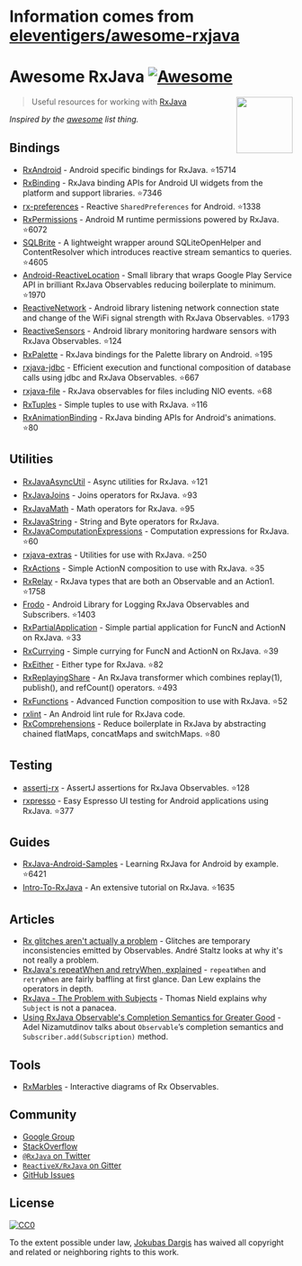 # Information comes from [eleventigers/awesome-rxjava](https://github.com/eleventigers/awesome-rxjava)
# Awesome RxJava [![Awesome](https://cdn.rawgit.com/sindresorhus/awesome/d7305f38d29fed78fa85652e3a63e154dd8e8829/media/badge.svg)](https://github.com/sindresorhus/awesome)

[<img src="http://reactivex.io/assets/Rx_Logo_S.png" align="right" width="100">](http://reactivex.io/)

> Useful resources for working with [RxJava](https://github.com/ReactiveX/RxJava)

*Inspired by the [awesome](https://github.com/sindresorhus/awesome) list thing.*

## Bindings

* [RxAndroid](https://github.com/ReactiveX/RxAndroid) - Android specific bindings for RxJava. :star:15714
* [RxBinding](https://github.com/JakeWharton/RxBinding) - RxJava binding APIs for Android UI widgets from the platform and support libraries. :star:7346
* [rx-preferences](https://github.com/f2prateek/rx-preferences) - Reactive `SharedPreferences` for Android. :star:1338
* [RxPermissions](https://github.com/tbruyelle/RxPermissions) - Android M runtime permissions powered by RxJava. :star:6072
* [SQLBrite](https://github.com/square/sqlbrite) - A lightweight wrapper around SQLiteOpenHelper and ContentResolver which introduces reactive stream semantics to queries. :star:4605
* [Android-ReactiveLocation](https://github.com/mcharmas/Android-ReactiveLocation) - Small library that wraps Google Play Service API in brilliant RxJava Observables reducing boilerplate to minimum. :star:1970
* [ReactiveNetwork](https://github.com/pwittchen/ReactiveNetwork) - Android library listening network connection state and change of the WiFi signal strength with RxJava Observables. :star:1793
* [ReactiveSensors](https://github.com/pwittchen/ReactiveSensors) - Android library monitoring hardware sensors with RxJava Observables. :star:124
* [RxPalette](https://github.com/hzsweers/RxPalette) - RxJava bindings for the Palette library on Android. :star:195
* [rxjava-jdbc](https://github.com/davidmoten/rxjava-jdbc) - Efficient execution and functional composition of database calls using jdbc and RxJava Observables. :star:667
* [rxjava-file](https://github.com/davidmoten/rxjava-file) - RxJava observables for files including NIO events. :star:68
* [RxTuples](https://github.com/pakoito/RxTuples) - Simple tuples to use with RxJava. :star:116
* [RxAnimationBinding](https://github.com/blipinsk/RxAnimationBinding) - RxJava binding APIs for Android's animations. :star:80

## Utilities
* [RxJavaAsyncUtil](https://github.com/ReactiveX/RxJavaAsyncUtil) - Async utilities for RxJava. :star:121
* [RxJavaJoins](https://github.com/ReactiveX/RxJavaJoins) - Joins operators for RxJava. :star:93
* [RxJavaMath](https://github.com/ReactiveX/RxJavaMath) - Math operators for RxJava. :star:95
* [RxJavaString](https://github.com/ReactiveX/RxJavaString) - 
String and Byte operators for RxJava.
* [RxJavaComputationExpressions](https://github.com/ReactiveX/RxJavaComputationExpressions) - Computation expressions for RxJava. :star:60
* [rxjava-extras](https://github.com/davidmoten/rxjava-extras) - Utilities for use with RxJava. :star:250
* [RxActions](https://github.com/pakoito/RxActions) - Simple ActionN composition to use with RxJava. :star:35
* [RxRelay](https://github.com/JakeWharton/RxRelay) - RxJava types that are both an Observable and an Action1. :star:1758
* [Frodo](https://github.com/android10/frodo) - Android Library for Logging RxJava Observables and Subscribers. :star:1403
* [RxPartialApplication](https://github.com/pakoito/RxPartialApplication) - Simple partial application for FuncN and ActionN on RxJava. :star:33
* [RxCurrying](https://github.com/pakoito/RxCurrying) - Simple currying for FuncN and ActionN on RxJava. :star:39
* [RxEither](https://github.com/eleventigers/rxeither) - Either type for RxJava. :star:82
* [RxReplayingShare](https://github.com/JakeWharton/RxReplayingShare) - An RxJava transformer which combines replay(1), publish(), and refCount() operators. :star:493
* [RxFunctions](https://github.com/pakoito/RxFunctions) - Advanced Function composition to use with RxJava. :star:52
* [rxlint](https://bitbucket.org/littlerobots/rxlint) - An Android lint rule for RxJava code.
* [RxComprehensions](https://github.com/pakoito/RxComprehensions) - Reduce boilerplate in RxJava by abstracting chained flatMaps, concatMaps and switchMaps. :star:80

## Testing
* [assertj-rx](https://github.com/ribot/assertj-rx) - AssertJ assertions for RxJava Observables. :star:128
* [rxpresso](https://github.com/novoda/rxpresso) - Easy Espresso UI testing for Android applications using RxJava. :star:377

## Guides

* [RxJava-Android-Samples](https://github.com/kaushikgopal/RxJava-Android-Samples) - Learning RxJava for Android by example. :star:6421
* [Intro-To-RxJava](https://github.com/Froussios/Intro-To-RxJava) - An extensive tutorial on RxJava. :star:1635

## Articles

* [Rx glitches aren't actually a problem](http://staltz.com/rx-glitches-arent-actually-a-problem.html) - Glitches are temporary inconsistencies emitted by Observables. André Staltz looks at why it's not really a problem.
* [RxJava's repeatWhen and retryWhen, explained](http://blog.danlew.net/2016/01/25/rxjavas-repeatwhen-and-retrywhen-explained/) - `repeatWhen` and `retryWhen` are fairly baffling at first glance. Dan Lew explains the operators in depth.
* [RxJava - The Problem with Subjects](http://tomstechnicalblog.blogspot.co.uk/2016/03/rxjava-problem-with-subjects.html) - Thomas Nield explains why `Subject` is not a panacea.
* [Using RxJava Observable's Completion Semantics for Greater Good](https://adelnizamutdinov.github.io/blog/2015/01/23/using-rxjavas-observable-semantics-for-greater-good/) - Adel Nizamutdinov talks about `Observable`’s completion semantics and `Subscriber.add(Subscription)` method.

## Tools

* [RxMarbles](http://rxmarbles.com/) - Interactive diagrams of Rx Observables.

## Community

* [Google Group](http://groups.google.com/d/forum/rxjava)
* [StackOverflow](http://stackoverflow.com/search?q=rx-java)
* [`@RxJava` on Twitter](http://twitter.com/RxJava)
* [`ReactiveX/RxJava` on Gitter](https://gitter.im/ReactiveX/RxJava)
* [GitHub Issues](https://github.com/ReactiveX/RxJava/issues)

## License

[![CC0](https://i.creativecommons.org/p/zero/1.0/88x31.png)](https://creativecommons.org/publicdomain/zero/1.0/)

To the extent possible under law, [Jokubas Dargis](http://jokubasdargis.net/) has waived all copyright and related or neighboring rights to this work.

